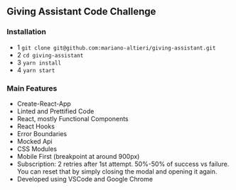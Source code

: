 ## Giving Assistant Code Challenge

### Installation

- 1 `git clone git@github.com:mariano-altieri/giving-assistant.git`
- 2 `cd giving-assistant`
- 3 `yarn install`
- 4 `yarn start`

### Main Features

- Create-React-App
- Linted and Prettified Code
- React, mostly Functional Components
- React Hooks
- Error Boundaries
- Mocked Api
- CSS Modules
- Mobile First (breakpoint at around 900px)
- Subscription: 2 retries after 1st attempt. 50%-50% of success vs failure. You can reset that by simply closing the modal and opening it again.
- Developed using VSCode and Google Chrome
